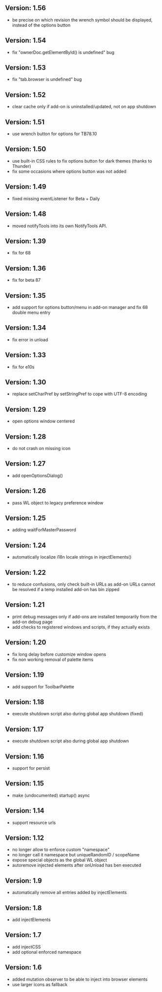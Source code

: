 Version: 1.56
-------------
- be precise on which revision the wrench symbol should be displayed, instead of
  the options button

Version: 1.54
-------------
- fix "ownerDoc.getElementById() is undefined" bug

Version: 1.53
-------------
- fix "tab.browser is undefined" bug

Version: 1.52
-------------
- clear cache only if add-on is uninstalled/updated, not on app shutdown

Version: 1.51
-------------
- use wrench button for options for TB78.10

Version: 1.50
-------------
- use built-in CSS rules to fix options button for dark themes (thanks to Thunder)
- fix some occasions where options button was not added

Version: 1.49
-------------
- fixed missing eventListener for Beta + Daily

Version: 1.48
-------------
- moved notifyTools into its own NotifyTools API.

Version: 1.39
-------------
- fix for 68

Version: 1.36
-------------
- fix for beta 87

Version: 1.35
-------------
- add support for options button/menu in add-on manager and fix 68 double menu entry

Version: 1.34
-------------
- fix error in unload

Version: 1.33
-------------
- fix for e10s

Version: 1.30
-------------
- replace setCharPref by setStringPref to cope with UTF-8 encoding

Version: 1.29
-------------
- open options window centered

Version: 1.28
-------------
- do not crash on missing icon

Version: 1.27
-------------
- add openOptionsDialog()

Version: 1.26
-------------
- pass WL object to legacy preference window

Version: 1.25
-------------
- adding waitForMasterPassword

Version: 1.24
-------------
- automatically localize i18n locale strings in injectElements()

Version: 1.22
-------------
- to reduce confusions, only check built-in URLs as add-on URLs cannot
  be resolved if a temp installed add-on has bin zipped

Version: 1.21
-------------
- print debug messages only if add-ons are installed temporarily from
  the add-on debug page
- add checks to registered windows and scripts, if they actually exists

Version: 1.20
-------------
- fix long delay before customize window opens
- fix non working removal of palette items

Version: 1.19
-------------
- add support for ToolbarPalette

Version: 1.18
-------------
- execute shutdown script also during global app shutdown (fixed)

Version: 1.17
-------------
- execute shutdown script also during global app shutdown

Version: 1.16
-------------
- support for persist

Version: 1.15
-------------
- make (undocumented) startup() async

Version: 1.14
-------------
- support resource urls

Version: 1.12
-------------
- no longer allow to enforce custom "namespace"
- no longer call it namespace but uniqueRandomID / scopeName
- expose special objects as the global WL object
- autoremove injected elements after onUnload has ben executed

Version: 1.9
-------------
- automatically remove all entries added by injectElements

Version: 1.8
-------------
- add injectElements

Version: 1.7
-------------
- add injectCSS
- add optional enforced namespace

Version: 1.6
-------------
- added mutation observer to be able to inject into browser elements
- use larger icons as fallback
